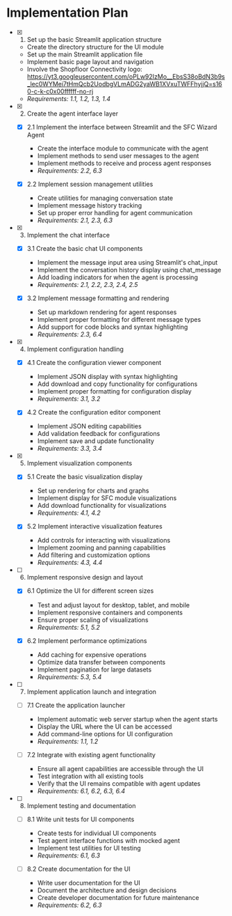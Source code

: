 # Implementation Plan

- [x] 1. Set up the basic Streamlit application structure
  - Create the directory structure for the UI module
  - Set up the main Streamlit application file
  - Implement basic page layout and navigation
  - Involve the Shopfloor Connectivity logo: https://yt3.googleusercontent.com/oPLw92IzMo__EbsS38oBdN3b9s_lec0WYMei7tHmQcb2UodbgVLmADG2yaWB1XVxuTWFFhyjjQ=s160-c-k-c0x00ffffff-no-rj
  - _Requirements: 1.1, 1.2, 1.3, 1.4_

- [x] 2. Create the agent interface layer
  - [x] 2.1 Implement the interface between Streamlit and the SFC Wizard Agent
    - Create the interface module to communicate with the agent
    - Implement methods to send user messages to the agent
    - Implement methods to receive and process agent responses
    - _Requirements: 2.2, 6.3_
  
  - [x] 2.2 Implement session management utilities
    - Create utilities for managing conversation state
    - Implement message history tracking
    - Set up proper error handling for agent communication
    - _Requirements: 2.1, 2.3, 6.3_

- [x] 3. Implement the chat interface
  - [x] 3.1 Create the basic chat UI components
    - Implement the message input area using Streamlit's chat_input
    - Implement the conversation history display using chat_message
    - Add loading indicators for when the agent is processing
    - _Requirements: 2.1, 2.2, 2.3, 2.4, 2.5_
  
  - [x] 3.2 Implement message formatting and rendering
    - Set up markdown rendering for agent responses
    - Implement proper formatting for different message types
    - Add support for code blocks and syntax highlighting
    - _Requirements: 2.3, 6.4_

- [x] 4. Implement configuration handling
  - [x] 4.1 Create the configuration viewer component
    - Implement JSON display with syntax highlighting
    - Add download and copy functionality for configurations
    - Implement proper formatting for configuration display
    - _Requirements: 3.1, 3.2_
  
  - [x] 4.2 Create the configuration editor component
    - Implement JSON editing capabilities
    - Add validation feedback for configurations
    - Implement save and update functionality
    - _Requirements: 3.3, 3.4_

- [x] 5. Implement visualization components
  - [x] 5.1 Create the basic visualization display
    - Set up rendering for charts and graphs
    - Implement display for SFC module visualizations
    - Add download functionality for visualizations
    - _Requirements: 4.1, 4.2_
  
  - [x] 5.2 Implement interactive visualization features
    - Add controls for interacting with visualizations
    - Implement zooming and panning capabilities
    - Add filtering and customization options
    - _Requirements: 4.3, 4.4_

- [ ] 6. Implement responsive design and layout
  - [x] 6.1 Optimize the UI for different screen sizes
    - Test and adjust layout for desktop, tablet, and mobile
    - Implement responsive containers and components
    - Ensure proper scaling of visualizations
    - _Requirements: 5.1, 5.2_
  
  - [x] 6.2 Implement performance optimizations
    - Add caching for expensive operations
    - Optimize data transfer between components
    - Implement pagination for large datasets
    - _Requirements: 5.3, 5.4_

- [ ] 7. Implement application launch and integration
  - [ ] 7.1 Create the application launcher
    - Implement automatic web server startup when the agent starts
    - Display the URL where the UI can be accessed
    - Add command-line options for UI configuration
    - _Requirements: 1.1, 1.2_
  
  - [ ] 7.2 Integrate with existing agent functionality
    - Ensure all agent capabilities are accessible through the UI
    - Test integration with all existing tools
    - Verify that the UI remains compatible with agent updates
    - _Requirements: 6.1, 6.2, 6.3, 6.4_

- [ ] 8. Implement testing and documentation
  - [ ] 8.1 Write unit tests for UI components
    - Create tests for individual UI components
    - Test agent interface functions with mocked agent
    - Implement test utilities for UI testing
    - _Requirements: 6.1, 6.3_
  
  - [ ] 8.2 Create documentation for the UI
    - Write user documentation for the UI
    - Document the architecture and design decisions
    - Create developer documentation for future maintenance
    - _Requirements: 6.2, 6.3_